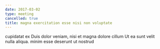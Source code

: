 ```yaml
---
date: 2017-03-02
type: meeting
cancelled: true
title: magna exercitation esse nisi non voluptate
---
```

cupidatat ex Duis dolor veniam, nisi et magna dolore cillum Ut ea sunt velit nulla aliqua. minim esse deserunt ut nostrud